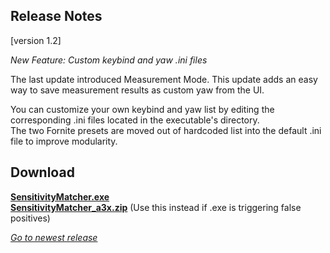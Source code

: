 ## Release Notes

[version 1.2] 

_New Feature: Custom keybind and yaw .ini files_

The last update introduced Measurement Mode. This update adds an easy way to save measurement results as custom yaw from the UI.

You can customize your own keybind and yaw list by editing the corresponding .ini files located in the executable's directory. \
The two Fornite presets are moved out of hardcoded list into the default .ini file to improve modularity.

## Download

[**SensitivityMatcher.exe**](https://github.com/KovaaK/SensitivityMatcher/releases/download/1.2/SensitivityMatcher.exe) \
[**SensitivityMatcher_a3x.zip**](https://github.com/KovaaK/SensitivityMatcher/releases/download/1.2/SensitivityMatcher_a3x.zip) (Use this instead if .exe is triggering false positives)

[_Go to newest release_](https://github.com/KovaaK/SensitivityMatcher/releases/latest)
